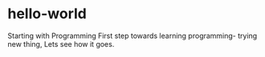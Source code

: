 # hello-world
Starting with Programming
First step towards learning programming- trying new thing, Lets see how it goes.
